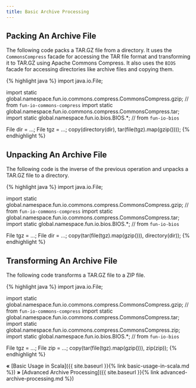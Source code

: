 ```yaml
---
title: Basic Archive Processing
---
```


## Packing An Archive File

The following code packs a TAR.GZ file from a directory.
It uses the `CommonsCompress` facade for accessing the TAR file format and transforming it to TAR.GZ using Apache 
Commons Compress.
It also uses the `BIOS` facade for accessing directories like archive files and copying them.   

{% highlight java %}
import java.io.File;

import static global.namespace.fun.io.commons.compress.CommonsCompress.gzip; // from `fun-io-commons-compress`
import static global.namespace.fun.io.commons.compress.CommonsCompress.tar;
import static global.namespace.fun.io.bios.BIOS.*;                           // from `fun-io-bios`

File dir = ...;
File tgz = ...;
copy(directory(dir), tar(file(tgz).map(gzip())));
{% endhighlight %}

## Unpacking An Archive File

The following code is the inverse of the previous operation and unpacks a TAR.GZ file to a directory.

{% highlight java %}
import java.io.File;

import static global.namespace.fun.io.commons.compress.CommonsCompress.gzip; // from `fun-io-commons-compress`
import static global.namespace.fun.io.commons.compress.CommonsCompress.tar;
import static global.namespace.fun.io.bios.BIOS.*;                           // from `fun-io-bios`

File tgz = ...;
File dir = ...;
copy(tar(file(tgz).map(gzip())), directory(dir));
{% endhighlight %}

## Transforming An Archive File

The following code transforms a TAR.GZ file to a ZIP file.

{% highlight java %}
import java.io.File;

import static global.namespace.fun.io.commons.compress.CommonsCompress.gzip; // from `fun-io-commons-compress`
import static global.namespace.fun.io.commons.compress.CommonsCompress.tar;
import static global.namespace.fun.io.commons.compress.CommonsCompress.zip;
import static global.namespace.fun.io.bios.BIOS.*;                           // from `fun-io-bios`

File tgz = ...;
File zip = ...;
copy(tar(file(tgz).map(gzip())), zip(zip));
{% endhighlight %}

**&laquo;** [Basic Usage in Scala]({{ site.baseurl }}{% link basic-usage-in-scala.md %})
**&raquo;** [Advanced Archive Processing]({{ site.baseurl }}{% link advanced-archive-processing.md %})
